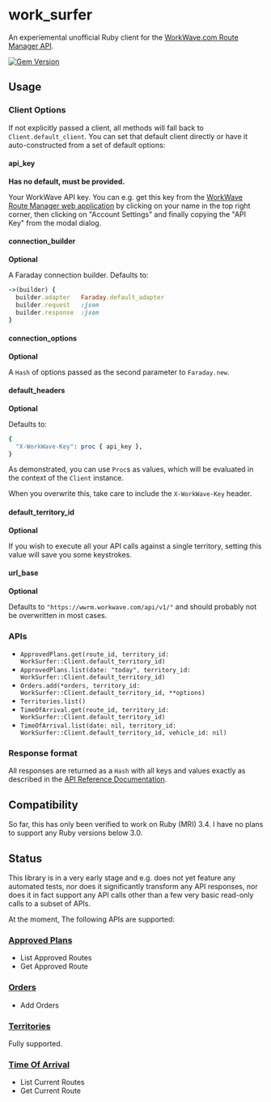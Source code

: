 # work_surfer

An experiemental unofficial Ruby client for the
[WorkWave.com Route Manager API](https://wwrm.workwave.com/api).

[![Gem Version](https://badge.fury.io/rb/work_surfer.svg)](https://badge.fury.io/rb/work_surfer)

## Usage

### Client Options

If not explicitly passed a client, all methods will fall back to
`Client.default_client`. You can set that default client directly or
have it auto-constructed from a set of default options:

#### api_key

**Has no default, must be provided.**

Your WorkWave API key. You can e.g. get this key from the [WorkWave
Route Manager web application](https://wwrm.workwave.com/) by clicking
on your name in the top right corner, then clicking on "Account
Settings" and finally copying the "API Key" from the modal dialog.

#### connection_builder

**Optional**

A Faraday connection builder. Defaults to:

```ruby
->(builder) {
  builder.adapter   Faraday.default_adapter
  builder.request   :json
  builder.response  :json
}
```

#### connection_options

**Optional**

A `Hash` of options passed as the second parameter to
`Faraday.new`.

#### default_headers

**Optional**

Defaults to:

```ruby
{
  "X-WorkWave-Key": proc { api_key },
}
```

As demonstrated, you can use `Proc`s as values, which will be evaluated
in the context of the `Client` instance.

When you overwrite this, take care to include the `X-WorkWave-Key`
header.

#### default_territory_id

**Optional**

If you wish to execute all your API calls against a single territory,
setting this value will save you some keystrokes.

#### url_base

**Optional**

Defaults to `"https://wwrm.workwave.com/api/v1/"` and should probably
not be overwritten in most cases.

### APIs

- `ApprovedPlans.get(route_id, territory_id: WorkSurfer::Client.default_territory_id)`
- `ApprovedPlans.list(date: "today", territory_id: WorkSurfer::Client.default_territory_id)`
- `Orders.add(*orders, territory_id: WorkSurfer::Client.default_territory_id, **options)`
- `Territories.list()`
- `TimeOfArrival.get(route_id, territory_id: WorkSurfer::Client.default_territory_id)`
- `TimeOfArrival.list(date: nil, territory_id: WorkSurfer::Client.default_territory_id, vehicle_id: nil)`

### Response format

All responses are returned as a `Hash` with all keys and values exactly
as described in the [API Reference Documentation](https://wwrm.workwave.com/api).

## Compatibility

So far, this has only been verified to work on Ruby (MRI) 3.4. I have
no plans to support any Ruby versions below 3.0.

## Status

This library is in a very early stage and e.g. does not yet feature any
automated tests, nor does it significantly transform any API responses,
nor does it in fact support any API calls other than a few very basic
read-only calls to a subset of APIs.

At the moment, The following APIs are supported:

### [Approved Plans](https://wwrm.workwave.com/api/#approved-plans-api)

- List Approved Routes
- Get Approved Route

### [Orders](https://wwrm.workwave.com/api/#orders-api)

- Add Orders

### [Territories](https://wwrm.workwave.com/api/#territories-api)

Fully supported.

### [Time Of Arrival](https://wwrm.workwave.com/api/#time-of-arrival-api)

- List Current Routes
- Get Current Route
